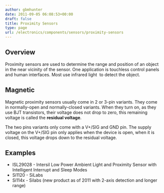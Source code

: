 ```yaml
---
author: gbmhunter
date: 2011-09-05 06:08:53+00:00
draft: false
title: Proximity Sensors
type: page
url: /electronics/components/sensors/proximity-sensors
---
```


## Overview

Proximity sensors are used to determine the range and position of an object in the near vicinity of the sensor. One application is touchless control panels and human interfaces. Most use infrared light  to detect the object.

## Magnetic

Magnetic proximity sensors usually come in 2 or 3-pin variants. They come in normally-open and normally-closed variants. When they turn on, as they use BJT transistors, their voltage does not drop to zero, this remaining voltage is called the **residual voltage**.

The two pins variants only come with a V+/SIG and GND pin. The supply voltage on the V+/SIG pin only applies when the device is open, when it is closed, this voltage drops down to the residual voltage.

## Examples

* ISL29028 - Intersil Low Power Ambient Light and Proximity Sensor with Intelligent Interrupt and Sleep Modes
* Si1120 - SiLabs
* Si114x - Silabs (new product as of 2011 with 2-axis detection and longer range)
